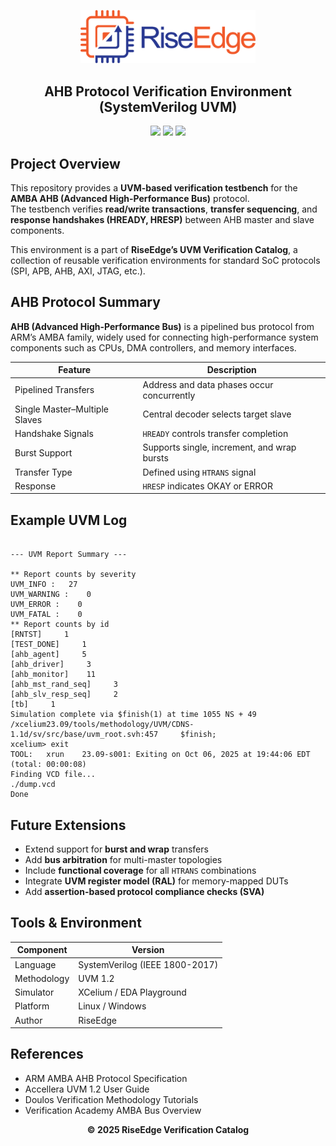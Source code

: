 <!-- PROJECT BANNER -->
<p align="center">
  <img src="./assets/logo.png" alt="RiseEdge Logo" width="280"/>
</p>

<h2 align="center">AHB Protocol Verification Environment (SystemVerilog UVM)</h2>

<p align="center">
  <!-- <a href="https://www.edaplayground.com/x/a_fy"><b> Run on EDA Playground</b></a><br> -->
  <img src="https://img.shields.io/badge/Language-SystemVerilog-blue.svg"/>
  <img src="https://img.shields.io/badge/Methodology-UVM%201.2-green.svg"/>
  <img src="https://img.shields.io/badge/Simulator-XCelium%2FEDAPlayground-orange.svg"/>
</p>


## Project Overview

This repository provides a **UVM-based verification testbench** for the **AMBA AHB (Advanced High-Performance Bus)** protocol.  
The testbench verifies **read/write transactions**, **transfer sequencing**, and **response handshakes (HREADY, HRESP)** between AHB master and slave components.

This environment is a part of **RiseEdge’s UVM Verification Catalog**, a collection of reusable verification environments for standard SoC protocols (SPI, APB, AHB, AXI, JTAG, etc.).


## AHB Protocol Summary

**AHB (Advanced High-Performance Bus)** is a pipelined bus protocol from ARM’s AMBA family, widely used for connecting high-performance system components such as CPUs, DMA controllers, and memory interfaces.

| Feature | Description |
|----------|--------------|
| Pipelined Transfers | Address and data phases occur concurrently |
| Single Master–Multiple Slaves | Central decoder selects target slave |
| Handshake Signals | `HREADY` controls transfer completion |
| Burst Support | Supports single, increment, and wrap bursts |
| Transfer Type | Defined using `HTRANS` signal |
| Response | `HRESP` indicates OKAY or ERROR |


## Example UVM Log

```

--- UVM Report Summary ---

** Report counts by severity
UVM_INFO :   27
UVM_WARNING :    0
UVM_ERROR :    0
UVM_FATAL :    0
** Report counts by id
[RNTST]     1
[TEST_DONE]     1
[ahb_agent]     5
[ahb_driver]     3
[ahb_monitor]    11
[ahb_mst_rand_seq]     3
[ahb_slv_resp_seq]     2
[tb]     1
Simulation complete via $finish(1) at time 1055 NS + 49
/xcelium23.09/tools/methodology/UVM/CDNS-1.1d/sv/src/base/uvm_root.svh:457     $finish;
xcelium> exit
TOOL:	xrun	23.09-s001: Exiting on Oct 06, 2025 at 19:44:06 EDT  (total: 00:00:08)
Finding VCD file...
./dump.vcd
Done

````

<!-- ## How to Run -->

<!-- ### Run Online
**EDA Playground Link:** [https://www.edaplayground.com/x/a_fy](https://www.edaplayground.com/x/a_fy)

1. Open the link above  
2. Select **SystemVerilog + UVM 1.2**  
3. Click **Run**  
4. View simulation logs and waveform -->

<!-- ### Run Locally
```bash
# Compile
vlog *.sv
# Simulate
vsim -c tb_top -do "run -all; quit" 
```` -->

## Future Extensions

* Extend support for **burst and wrap** transfers
* Add **bus arbitration** for multi-master topologies
* Include **functional coverage** for all `HTRANS` combinations
* Integrate **UVM register model (RAL)** for memory-mapped DUTs
* Add **assertion-based protocol compliance checks (SVA)**


## Tools & Environment

| Component   | Version                                                           |
| ----------- | ----------------------------------------------------------------- |
| Language    | SystemVerilog (IEEE 1800-2017)                                    |
| Methodology | UVM 1.2                                                           |
| Simulator   | XCelium / EDA Playground                                          |
| Platform    | Linux / Windows                                                   |
| Author      |  RiseEdge                                                         |


## References

* ARM AMBA AHB Protocol Specification
* Accellera UVM 1.2 User Guide
* Doulos Verification Methodology Tutorials
* Verification Academy AMBA Bus Overview


<p align="center">
  <b>© 2025 RiseEdge Verification Catalog</b><br>
</p>

